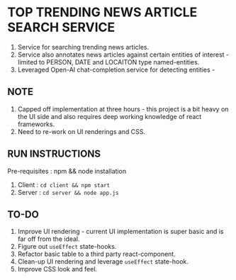 # TOP TRENDING NEWS ARTICLE SEARCH SERVICE 

1. Service for searching trending news articles.
2. Service also annotates news articles against certain entities of interest - limited to PERSON, DATE and LOCAITON type named-entities.
3. Leveraged Open-AI chat-completion service for detecting entities - 

## NOTE
1. Capped off implementation at three hours - this project is a bit heavy on the UI side and also requires deep working knowledge of react frameworks.
2. Need to re-work on UI renderings and CSS.

## RUN INSTRUCTIONS
Pre-requisites : npm && node installation
1. Client : `cd client && npm start`
2. Server : `cd server && node app.js`


## TO-DO 
1. Improve UI rendering - current UI implementation is super basic and is far off from the ideal.
2. Figure out `useEffect` state-hooks.
3. Refactor basic table to a third party react-component. 
4. Clean-up UI rendering and leverage `useEffect` state-hook.
5. Improve CSS look and feel.

